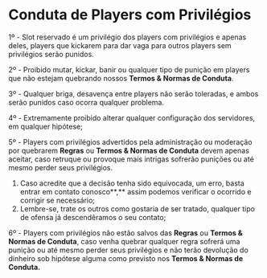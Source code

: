 # Conduta de Players com Privilégios

1º - Slot reservado é um privilégio dos players com privilégios e apenas deles, players que kickarem para dar vaga para outros players sem privilégios serão punidos.

2º - Proibido mutar, kickar, banir ou qualquer tipo de punição em players que não estejam quebrando nossos **Termos & Normas de Conduta**.

3º - Qualquer briga, desavença entre players não serão toleradas, e ambos serão punidos caso ocorra qualquer problema.

4º - Extremamente proibido alterar qualquer configuração dos servidores, em qualquer hipótese;

5º - Players com privilégios advertidos pela administração ou moderação por quebrarem **Regras** ou **Termos & Normas de Conduta** devem apenas aceitar, caso retruque ou provoque mais intrigas sofrerão punições ou até mesmo perder seus privilégios.

1. Caso acredite que a decisão tenha sido equivocada, um erro, basta entrar em contato conosco**,** assim podemos verificar o ocorrido e corrigir se necessário;
2. Lembre-se, trate os outros como gostaria de ser tratado, qualquer tipo de ofensa já descendêramos o seu contato; 

6º - Players com privilégios não estão salvos das **Regras** ou **Termos & Normas de Conduta**, caso venha quebrar qualquer regra sofrerá uma punição ou até mesmo perder seus privilégios e não terão devolução do dinheiro sob hipótese alguma como previsto nos **Termos & Normas de Conduta.**

